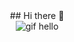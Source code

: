 <div align="center">
  ## Hi there 👋
</div>
<div align="center">
  <img src="https://media.giphy.com/media/v1.Y2lkPTc5MGI3NjExMm1sNHRjeWIwM3pjZGdzYXZ0aGo2c3Zkcjhna3B2dzY4aWV5MHdsNiZlcD12MV9naWZzX3NlYXJjaCZjdD1n/S2IfEQqgWc0AH4r6Al/giphy.gif" alt="gif hello"></img>
</div>

<!--
**YakhyaevGadji/YakhyaevGadji** is a ✨ _special_ ✨ repository because its `README.md` (this file) appears on your GitHub profile.

Here are some ideas to get you started:

- 🔭 I’m currently working on ...
- 🌱 I’m currently learning ...
- 👯 I’m looking to collaborate on ...
- 🤔 I’m looking for help with ...
- 💬 Ask me about ...
- 📫 How to reach me: ...
- 😄 Pronouns: ...
- ⚡ Fun fact: ...
-->
